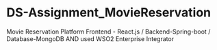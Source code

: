 # DS-Assignment_MovieReservation
Movie Reservation Platform  Frontend - React.js /  Backend-Spring-boot /  Database-MongoDB AND used  WSO2 Enterprise Integrator
